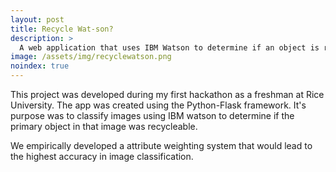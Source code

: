 ```yaml
---
layout: post
title: Recycle Wat-son?
description: >
  A web application that uses IBM Watson to determine if an object is recycleable
image: /assets/img/recyclewatson.png
noindex: true
---
```


This project was developed during my first hackathon as a freshman at Rice University. The app was created using the Python-Flask framework. It's purpose was to classify images using IBM watson to determine if the primary object in that image was recycleable. 

We empirically developed a attribute weighting system that would lead to the highest accuracy in image classification. 